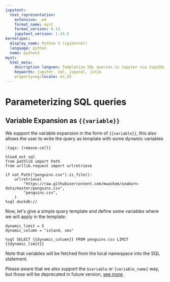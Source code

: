 ```yaml
---
jupytext:
  text_representation:
    extension: .md
    format_name: myst
    format_version: 0.13
    jupytext_version: 1.14.5
kernelspec:
  display_name: Python 3 (ipykernel)
  language: python
  name: python3
myst:
  html_meta:
    description lang=en: Templatize SQL queries in Jupyter via JupySQL
    keywords: jupyter, sql, jupysql, jinja
    property=og:locale: en_US
---
```


# Parameterizing SQL queries

## Variable Expansion as `{{variable}}`

We support the variable expansion in the form of `{{variable}}`, this also allows the user to write the query as template with some dynamic variables

```{code-cell} ipython3
:tags: [remove-cell]

%load_ext sql
from pathlib import Path
from urllib.request import urlretrieve

if not Path("penguins.csv").is_file():
    urlretrieve(
        "https://raw.githubusercontent.com/mwaskom/seaborn-data/master/penguins.csv",
        "penguins.csv",
    )
%sql duckdb://
```

Now, let's give a simple query template and define some variables where we will apply in the template:

```{code-cell} ipython3
dynamic_limit = 5
dynamic_column = "island, sex"
```

```{code-cell} ipython3
%sql SELECT {{dynamic_column}} FROM penguins.csv LIMIT {{dynamic_limit}}
```

Note that variables will be fetched from the local namespace into the SQL statement.

Please aware that we also support the `$variable` or `{variable_name}` way, but those will be deprecated in future version, [see more](https://jupysql.ploomber.io/en/latest/intro.html?highlight=variable#variable-substitution).

```{code-cell} ipython3

```
